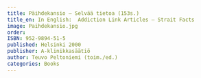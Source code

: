 ```yaml
---
title: Päihdekansio – Selvää tietoa (153s.)
title_en: In English:  Addiction Link Articles – Strait Facts
image: Paihdekansio.jpg
order:
ISBN: 952-9894-51-5
published: Helsinki 2000
publisher: A-klinikkasäätiö
author: Teuvo Peltoniemi (toim./ed.)
categories: Books
---
```

